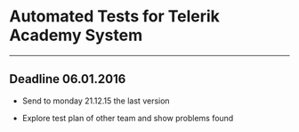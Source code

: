# Automated Tests for Telerik Academy System

***

## Deadline 06.01.2016

* Send to monday 21.12.15 the last version

* Explore test plan of other team and show problems found